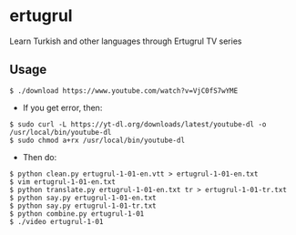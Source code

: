 # ertugrul
Learn Turkish and other languages through Ertugrul TV series

## Usage

```
$ ./download https://www.youtube.com/watch?v=VjC0fS7wYME
```

- If you get error, then:

```
$ sudo curl -L https://yt-dl.org/downloads/latest/youtube-dl -o /usr/local/bin/youtube-dl
$ sudo chmod a+rx /usr/local/bin/youtube-dl
```

- Then do:

```
$ python clean.py ertugrul-1-01-en.vtt > ertugrul-1-01-en.txt
$ vim ertugrul-1-01-en.txt
$ python translate.py ertugrul-1-01-en.txt tr > ertugrul-1-01-tr.txt 
$ python say.py ertugrul-1-01-en.txt
$ python say.py ertugrul-1-01-tr.txt
$ python combine.py ertugrul-1-01
$ ./video ertugrul-1-01
```

